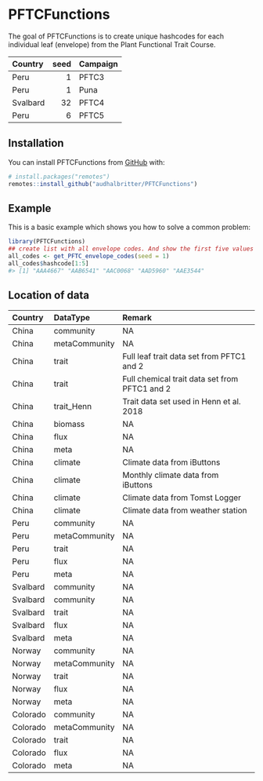 
<!-- README.md is generated from README.Rmd. Please edit that file -->
PFTCFunctions
=============

<!-- badges: start -->
<!-- badges: end -->
The goal of PFTCFunctions is to create unique hashcodes for each individual leaf (envelope) from the Plant Functional Trait Course.

| Country  |  seed| Campaign |
|:---------|-----:|:---------|
| Peru     |     1| PFTC3    |
| Peru     |     1| Puna     |
| Svalbard |    32| PFTC4    |
| Peru     |     6| PFTC5    |

Installation
------------

You can install PFTCFunctions from [GitHub](https://github.com/) with:

``` r
# install.packages("remotes")
remotes::install_github("audhalbritter/PFTCFunctions")
```

Example
-------

This is a basic example which shows you how to solve a common problem:

``` r
library(PFTCFunctions)
## create list with all envelope codes. And show the first five values
all_codes <- get_PFTC_envelope_codes(seed = 1)
all_codes$hashcode[1:5]
#> [1] "AAA4667" "AAB6541" "AAC0068" "AAD5960" "AAE3544"
```

Location of data
----------------

| Country  | DataType      | Remark                                        |
|:---------|:--------------|:----------------------------------------------|
| China    | community     | NA                                            |
| China    | metaCommunity | NA                                            |
| China    | trait         | Full leaf trait data set from PFTC1 and 2     |
| China    | trait         | Full chemical trait data set from PFTC1 and 2 |
| China    | trait\_Henn   | Trait data set used in Henn et al. 2018       |
| China    | biomass       | NA                                            |
| China    | flux          | NA                                            |
| China    | meta          | NA                                            |
| China    | climate       | Climate data from iButtons                    |
| China    | climate       | Monthly climate data from iButtons            |
| China    | climate       | Climate data from Tomst Logger                |
| China    | climate       | Climate data from weather station             |
| Peru     | community     | NA                                            |
| Peru     | metaCommunity | NA                                            |
| Peru     | trait         | NA                                            |
| Peru     | flux          | NA                                            |
| Peru     | meta          | NA                                            |
| Svalbard | community     | NA                                            |
| Svalbard | community     | NA                                            |
| Svalbard | trait         | NA                                            |
| Svalbard | flux          | NA                                            |
| Svalbard | meta          | NA                                            |
| Norway   | community     | NA                                            |
| Norway   | metaCommunity | NA                                            |
| Norway   | trait         | NA                                            |
| Norway   | flux          | NA                                            |
| Norway   | meta          | NA                                            |
| Colorado | community     | NA                                            |
| Colorado | metaCommunity | NA                                            |
| Colorado | trait         | NA                                            |
| Colorado | flux          | NA                                            |
| Colorado | meta          | NA                                            |
